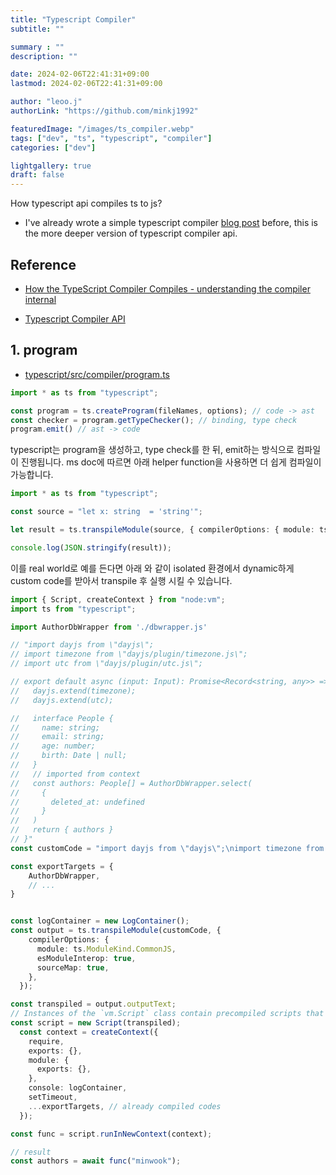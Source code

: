 ```yaml
---
title: "Typescript Compiler"
subtitle: ""

summary : ""
description: ""

date: 2024-02-06T22:41:31+09:00
lastmod: 2024-02-06T22:41:31+09:00

author: "leoo.j"
authorLink: "https://github.com/minkj1992"

featuredImage: "/images/ts_compiler.webp"
tags: ["dev", "ts", "typescript", "compiler"]
categories: ["dev"]

lightgallery: true
draft: false
---
```


How typescript api compiles ts to js?
<!--more-->


- I've already wrote a simple typescript compiler [blog post](https://minkj1992.github.io/typescript/) before, this is the more deeper version of typescript compiler api.

## Reference

- [How the TypeScript Compiler Compiles - understanding the compiler internal](https://www.youtube.com/watch?v=X8k_4tZ16qU)

- [Typescript Compiler API](https://github.com/microsoft/TypeScript/wiki/Using-the-Compiler-API)


## 1. program

- [typescript/src/compiler/program.ts](https://github.com/microsoft/TypeScript/blob/c790dc1dc7ff67e619a5a60fc109b7548f171322/src/compiler/program.ts#L1513)

```TypeScript
import * as ts from "typescript";

const program = ts.createProgram(fileNames, options); // code -> ast
const checker = program.getTypeChecker(); // binding, type check
program.emit() // ast -> code
```

typescript는 program을 생성하고, type check를 한 뒤, emit하는 방식으로 컴파일이 진행됩니다. ms doc에 따르면 아래 helper function을 사용하면 더 쉽게 컴파일이 가능합니다.

```ts
import * as ts from "typescript";

const source = "let x: string  = 'string'";

let result = ts.transpileModule(source, { compilerOptions: { module: ts.ModuleKind.CommonJS }});

console.log(JSON.stringify(result));
```

이를 real world로 예를 든다면 아래 와 같이 isolated 환경에서 dynamic하게 custom code를 받아서 transpile 후 실행 시킬 수 있습니다.

```ts
import { Script, createContext } from "node:vm";
import ts from "typescript";

import AuthorDbWrapper from './dbwrapper.js'

// "import dayjs from \"dayjs\";
// import timezone from \"dayjs/plugin/timezone.js\";
// import utc from \"dayjs/plugin/utc.js\";

// export default async (input: Input): Promise<Record<string, any>> => {
//   dayjs.extend(timezone);
//   dayjs.extend(utc);

//   interface People {
//     name: string;
//     email: string;
//     age: number;
//     birth: Date | null;
//   }
//   // imported from context
//   const authors: People[] = AuthorDbWrapper.select(
//     {
//       deleted_at: undefined
//     }
//   )
//   return { authors }
// }"
const customCode = "import dayjs from \"dayjs\";\nimport timezone from \"dayjs/plugin/timezone.js\";\nimport utc from \"dayjs/plugin/utc.js\";\n\nexport default async (input: Input): Promise<Record<string, any>> => {\n  dayjs.extend(timezone);\n  dayjs.extend(utc);\n\n  interface People {\n    name: string;\n    email: string;\n    age: number;\n    birth: Date | null;\n  }\n  // imported from context\n  const authors: People[] = AuthorDbWrapper.select(\n    {\n      deleted_at: undefined, name:input.name\n    }\n  )\n  return { authors }\n}"

const exportTargets = {
    AuthorDbWrapper,
    // ...   
}


const logContainer = new LogContainer();
const output = ts.transpileModule(customCode, {
    compilerOptions: {
      module: ts.ModuleKind.CommonJS,
      esModuleInterop: true,
      sourceMap: true,
    },
  });

const transpiled = output.outputText;
// Instances of the `vm.Script` class contain precompiled scripts that can be executed in specific contexts.
const script = new Script(transpiled);
  const context = createContext({
    require,
    exports: {},
    module: {
      exports: {},
    },
    console: logContainer,
    setTimeout,
    ...exportTargets, // already compiled codes
  });

const func = script.runInNewContext(context);

// result
const authors = await func("minwook");
```


